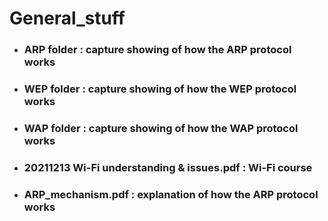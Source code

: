 # General_stuff

* ### ARP folder : capture showing of how the ARP protocol works

* ### WEP folder : capture showing of how the WEP protocol works

* ### WAP folder : capture showing of how the WAP protocol works

* ### 20211213 Wi-Fi understanding & issues.pdf : Wi-Fi course

* ### ARP_mechanism.pdf : explanation of how the ARP protocol works
